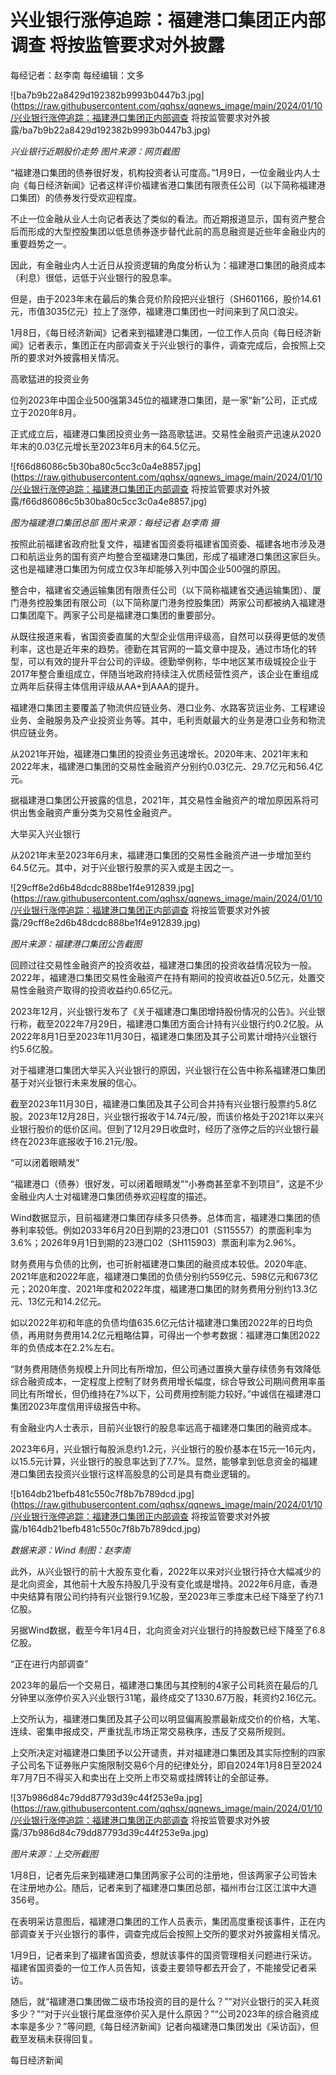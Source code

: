 # 兴业银行涨停追踪：福建港口集团正内部调查 将按监管要求对外披露

每经记者：赵李南 每经编辑：文多

![ba7b9b22a8429d192382b9993b0447b3.jpg](https://raw.githubusercontent.com/qqhsx/qqnews_image/main/2024/01/10/兴业银行涨停追踪：福建港口集团正内部调查 将按监管要求对外披露/ba7b9b22a8429d192382b9993b0447b3.jpg)

_兴业银行近期股价走势 图片来源：网页截图_

“福建港口集团的债券很好发，机构投资者认可度高。”1月9日，一位金融业内人士向《每日经济新闻》记者这样评价福建省港口集团有限责任公司（以下简称福建港口集团）的债券发行受欢迎程度。

不止一位金融从业人士向记者表达了类似的看法。而近期报道显示，国有资产整合后而形成的大型控股集团以低息债券逐步替代此前的高息融资是近些年金融业内的重要趋势之一。

因此，有金融业内人士近日从投资逻辑的角度分析认为：福建港口集团的融资成本（利息）很低，远低于兴业银行的股息率。

但是，由于2023年末在最后的集合竞价阶段把兴业银行（SH601166，股价14.61元，市值3035亿元）拉上了涨停，福建港口集团也一时间来到了风口浪尖。

1月8日，《每日经济新闻》记者来到福建港口集团，一位工作人员向《每日经济新闻》记者表示，集团正在内部调查关于兴业银行的事件，调查完成后，会按照上交所的要求对外披露相关情况。

高歌猛进的投资业务

位列2023年中国企业500强第345位的福建港口集团，是一家“新”公司，正式成立于2020年8月。

正式成立后，福建港口集团投资业务一路高歌猛进。交易性金融资产迅速从2020年末的0.03亿元增长至2023年6月末的64.5亿元。

![f66d86086c5b30ba80c5cc3c0a4e8857.jpg](https://raw.githubusercontent.com/qqhsx/qqnews_image/main/2024/01/10/兴业银行涨停追踪：福建港口集团正内部调查 将按监管要求对外披露/f66d86086c5b30ba80c5cc3c0a4e8857.jpg)

_图为福建港口集团总部 图片来源：每经记者 赵李南 摄_

按照此前福建省政府批复文件，福建省国资委将福建省国资委、福建各地市涉及港口和航运业务的国有资产均整合至福建港口集团，形成了福建港口集团这家巨头。这也是福建港口集团为何成立仅3年却能够入列中国企业500强的原因。

整合中，福建省交通运输集团有限责任公司（以下简称福建省交通运输集团）、厦门港务控股集团有限公司（以下简称厦门港务控股集团）两家公司都被纳入福建港口集团麾下。两家子公司是福建港口集团的重要部分。

从既往报道来看，省国资委直属的大型企业信用评级高，自然可以获得更低的发债利率，这也是近年来的趋势。德勤在其官网的一篇文章中提及，通过市场化的转型，可以有效的提升平台公司的评级。德勤举例称，华中地区某市级城投企业于2017年整合重组成立，伴随当地政府持续注入优质经营性资产，该企业在重组成立两年后获得主体信用评级从AA+到AAA的提升。

福建港口集团主要覆盖了物流供应链业务、港口业务、水路客货运业务、工程建设业务、金融服务及产业投资业务等。其中，毛利贡献最大的业务是港口业务和物流供应链业务。

从2021年开始，福建港口集团的投资业务迅速增长。2020年末、2021年末和2022年末，福建港口集团的交易性金融资产分别约0.03亿元、29.7亿元和56.4亿元。

据福建港口集团公开披露的信息，2021年，其交易性金融资产的增加原因系将可供出售金融资产重分类为交易性金融资产。

大举买入兴业银行

从2021年末至2023年6月末，福建港口集团的交易性金融资产进一步增加至约64.5亿元。其中，对于兴业银行股票的买入或是主因之一。

![29cff8e2d6b48dcdc888be1f4e912839.jpg](https://raw.githubusercontent.com/qqhsx/qqnews_image/main/2024/01/10/兴业银行涨停追踪：福建港口集团正内部调查 将按监管要求对外披露/29cff8e2d6b48dcdc888be1f4e912839.jpg)

 _图片来源：福建港口集团公告截图_

回顾过往交易性金融资产的投资收益，福建港口集团的投资收益情况较为一般。2022年，福建港口集团交易性金融资产在持有期间的投资收益近0.5亿元，处置交易性金融资产取得的投资收益约0.65亿元。

2023年12月，兴业银行发布了《关于福建港口集团增持股份情况的公告》。兴业银行称，截至2022年7月29日，福建港口集团方面合计持有兴业银行约0.2亿股。从2022年8月1日至2023年11月30日，福建港口集团及其子公司累计增持兴业银行约5.6亿股。

对于福建港口集团大举买入兴业银行的原因，兴业银行在公告中称系福建港口集团基于对兴业银行未来发展的信心。

截至2023年11月30日，福建港口集团及其子公司合并持有兴业银行股票约5.8亿股。2023年12月28日，兴业银行报收于14.74元/股，而该价格处于2021年以来兴业银行股价的低价区间。但到了12月29日收盘时，经历了涨停之后的兴业银行最终在2023年底报收于16.21元/股。

“可以闭着眼睛发”

“福建港口（债券）很好发，可以闭着眼睛发”“小券商甚至拿不到项目”，这是不少金融业内人士对福建港口集团债券欢迎程度的描述。

Wind数据显示，目前福建港口集团存续多只债券。总体而言，福建港口集团的债券利率较低。例如2033年6月20日到期的23港口01（S115557）的票面利率为3.6%；2026年9月1日到期的23港口02（SH115903）票面利率为2.96%。

财务费用与负债的比例，也可折射福建港口集团的融资成本较低。2020年底、2021年底和2022年底，福建港口集团的负债分别约559亿元、598亿元和673亿元；2020年度、2021年度和2022年度，福建港口集团的财务费用分别约13.3亿元、13亿元和14.2亿元。

如以2022年初和年底的负债均值635.6亿元估计福建港口集团2022年的日均负债，再用财务费用14.2亿元粗略估算，可得出一个参考数据：福建港口集团2022年的负债成本在2.2%左右。

“财务费用随债务规模上升同比有所增加，但公司通过置换大量存续债务有效降低综合融资成本，一定程度上控制了财务费用增长幅度，综合导致公司期间费用率虽同比有所增长，但仍维持在7%以下，公司费用控制能力较好。”中诚信在福建港口集团2023年度信用评级报告中称。

有金融业内人士表示，目前兴业银行的股息率远高于福建港口集团的融资成本。

2023年6月，兴业银行每股派息约1.2元，兴业银行的股价基本在15元—16元内，以15.5元计算，兴业银行的股息率达到了7.7%。显然，能够拿到低息资金的福建港口集团去投资兴业银行这样高股息的公司是具有商业逻辑的。

![b164db21befb481c550c7f8b7b789dcd.jpg](https://raw.githubusercontent.com/qqhsx/qqnews_image/main/2024/01/10/兴业银行涨停追踪：福建港口集团正内部调查 将按监管要求对外披露/b164db21befb481c550c7f8b7b789dcd.jpg)

_数据来源：Wind 制图：赵李南_

此外，从兴业银行的前十大股东变化看，2022年以来对兴业银行持仓大幅减少的是北向资金，其他前十大股东持股几乎没有变化或是增持。2022年6月底，香港中央结算有限公司约持有兴业银行9.1亿股，至2023年三季度末已经下降至了约7.1亿股。

另据Wind数据，截至今年1月4日，北向资金对兴业银行的持股数已经下降至了6.8亿股。

“正在进行内部调查”

2023年的最后一个交易日，福建港口集团与其控制的4家子公司耗资在最后的几分钟里以涨停价买入兴业银行31笔，最终成交了1330.67万股，耗资约2.16亿元。

上交所认为，福建港口集团及其子公司以明显偏离股票最新成交价的价格，大笔、连续、密集申报成交，严重扰乱市场正常交易秩序，违反了交易所规则。

上交所决定对福建港口集团予以公开谴责，并对福建港口集团及其实际控制的四家子公司名下证券账户实施限制交易6个月的纪律处分，即自2024年1月8日至2024年7月7日不得买入和卖出在上交所上市交易或挂牌转让的全部证券。

![37b986d84c79dd87793d39c44f253e9a.jpg](https://raw.githubusercontent.com/qqhsx/qqnews_image/main/2024/01/10/兴业银行涨停追踪：福建港口集团正内部调查 将按监管要求对外披露/37b986d84c79dd87793d39c44f253e9a.jpg)

 _图片来源：上交所截图_

1月8日，记者先后来到福建港口集团两家子公司的注册地，但该两家子公司皆未在注册地办公。随后，记者来到了福建港口集团总部，福州市台江区江滨中大道356号。

在表明采访意图后，福建港口集团的工作人员表示，集团高度重视该事件，正在内部调查关于兴业银行的事件，调查完成后会按照上交所的要求对外披露相关情况。

1月9日，记者来到了福建省国资委，想就该事件的国资管理相关问题进行采访。福建省国资委的一位工作人员告知，该委主要领导都去开会了，不能接受记者采访。

随后，就“福建港口集团做二级市场投资的目的是什么？”“对兴业银行的买入耗资多少？”“对于兴业银行尾盘涨停价买入是什么原因？”“公司2023年的综合融资成本率是多少？”等问题,《每日经济新闻》记者向福建港口集团发出《采访函》，但截至发稿未获得回复。

每日经济新闻

